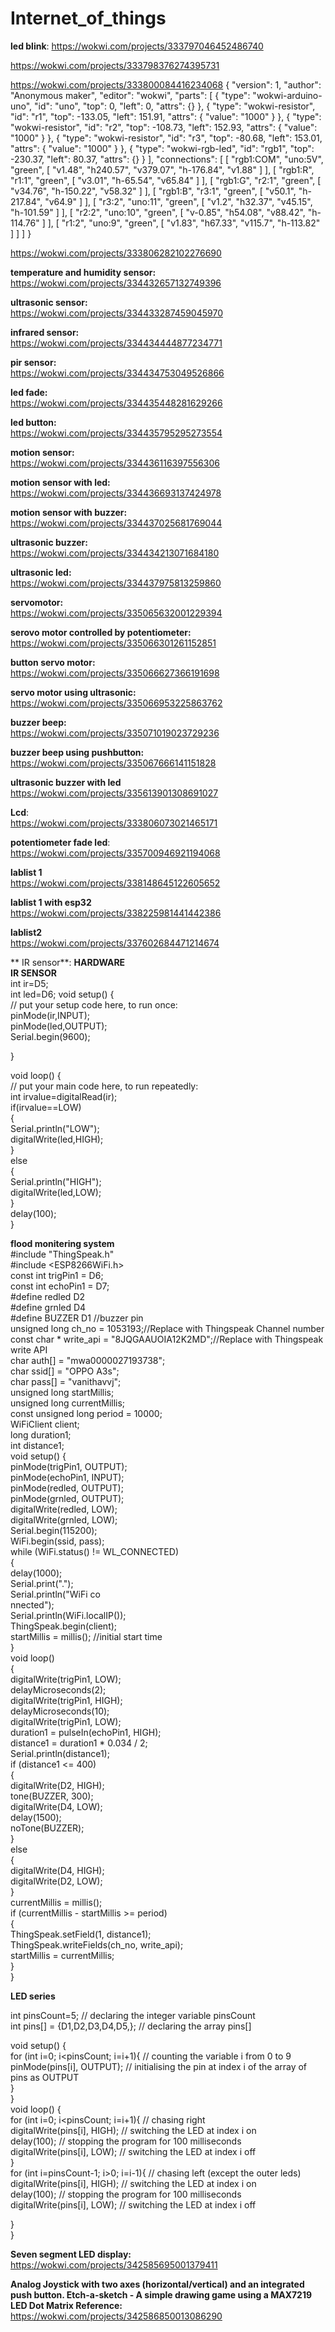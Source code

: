 # Internet_of_things


**led blink**:
https://wokwi.com/projects/333797046452486740

https://wokwi.com/projects/333798376274395731


https://wokwi.com/projects/333800084416234068
{
  "version": 1,
  "author": "Anonymous maker",
  "editor": "wokwi",
  "parts": [
    { "type": "wokwi-arduino-uno", "id": "uno", "top": 0, "left": 0, "attrs": {} },
    {
      "type": "wokwi-resistor",
      "id": "r1",
      "top": -133.05,
      "left": 151.91,
      "attrs": { "value": "1000" }
    },
    {
      "type": "wokwi-resistor",
      "id": "r2",
      "top": -108.73,
      "left": 152.93,
      "attrs": { "value": "1000" }
    },
    {
      "type": "wokwi-resistor",
      "id": "r3",
      "top": -80.68,
      "left": 153.01,
      "attrs": { "value": "1000" }
    },
    { "type": "wokwi-rgb-led", "id": "rgb1", "top": -230.37, "left": 80.37, "attrs": {} }
  ],
  "connections": [
    [ "rgb1:COM", "uno:5V", "green", [ "v1.48", "h240.57", "v379.07", "h-176.84", "v1.88" ] ],
    [ "rgb1:R", "r1:1", "green", [ "v3.01", "h-65.54", "v65.84" ] ],
    [ "rgb1:G", "r2:1", "green", [ "v34.76", "h-150.22", "v58.32" ] ],
    [ "rgb1:B", "r3:1", "green", [ "v50.1", "h-217.84", "v64.9" ] ],
    [ "r3:2", "uno:11", "green", [ "v1.2", "h32.37", "v45.15", "h-101.59" ] ],
    [ "r2:2", "uno:10", "green", [ "v-0.85", "h54.08", "v88.42", "h-114.76" ] ],
    [ "r1:2", "uno:9", "green", [ "v1.83", "h67.33", "v115.7", "h-113.82" ] ]
  ]
}

https://wokwi.com/projects/333806282102276690

**temperature and humidity sensor:**<br>
https://wokwi.com/projects/334432657132749396

**ultrasonic sensor:**<br>
https://wokwi.com/projects/334433287459045970

**infrared sensor:**<br>
https://wokwi.com/projects/334434444877234771

**pir sensor:**<br>
https://wokwi.com/projects/334434753049526866

**led fade:**<br>
https://wokwi.com/projects/334435448281629266

**led button:**<br>
https://wokwi.com/projects/334435795295273554

**motion sensor:**<br>
https://wokwi.com/projects/334436116397556306

**motion sensor with led:**<br>
https://wokwi.com/projects/334436693137424978

**motion sensor with buzzer:**<br>
https://wokwi.com/projects/334437025681769044

**ultrasonic buzzer:**<br>
https://wokwi.com/projects/334434213071684180

**ultrasonic led:**<br>
https://wokwi.com/projects/334437975813259860

**servomotor:**<br>
https://wokwi.com/projects/335065632001229394

**serovo motor controlled by potentiometer:**<br>
https://wokwi.com/projects/335066301261152851

**button servo motor:**<br>
https://wokwi.com/projects/335066627366191698

**servo motor using ultrasonic:**<br>
https://wokwi.com/projects/335066953225863762

**buzzer beep:**<br>
https://wokwi.com/projects/335071019023729236

**buzzer beep using pushbutton:**<br>
https://wokwi.com/projects/335067666141151828

**ultrasonic buzzer with led**<br>
https://wokwi.com/projects/335613901308691027

**Lcd**:<br>
https://wokwi.com/projects/333806073021465171

**potentiometer fade led**:<br>
https://wokwi.com/projects/335700946921194068

**lablist 1**<br>
https://wokwi.com/projects/338148645122605652

**lablist 1 with esp32**<br>
https://wokwi.com/projects/338225981441442386

**lablist2**<br>
https://wokwi.com/projects/337602684471214674

** IR sensor**:
**HARDWARE**<br>
**IR SENSOR**<br>
int ir=D5;<br>
int led=D6;
void setup() {<br>
  // put your setup code here, to run once:<br>
  pinMode(ir,INPUT);<br>
    pinMode(led,OUTPUT);<br>
    Serial.begin(9600);<br>
    
}<br>

void loop() {<br>
  // put your main code here, to run repeatedly:<br>
  int irvalue=digitalRead(ir);<br>
  if(irvalue==LOW)<br>
  {<br>
    Serial.println("LOW");<br>
    digitalWrite(led,HIGH);<br>
  }<br>
  else<br>
  {<br>
    Serial.println("HIGH");<br>
    digitalWrite(led,LOW);<br>
  }<br>
delay(100);<br>
}<br>

**flood monitering system**<br>
#include "ThingSpeak.h"<br>
#include <ESP8266WiFi.h><br>
const int trigPin1 = D6;<br>
const int echoPin1 = D7;<br>
#define redled D2<br>
#define grnled D4<br>
#define BUZZER D1 //buzzer pin <br>
unsigned long ch_no = 1053193;//Replace with Thingspeak Channel number<br>
const char * write_api = "8JQGAAUOIA12K2MD";//Replace with Thingspeak write API<br>
char auth[] = "mwa0000027193738";<br>
char ssid[] = "OPPO A3s";<br>
char pass[] = "vanithavvj";<br>
unsigned long startMillis;<br>
unsigned long currentMillis;<br>
const unsigned long period = 10000;<br>
WiFiClient client;<br>
long duration1;<br>
int distance1;<br>
void setup() {<br>
pinMode(trigPin1, OUTPUT);<br>
pinMode(echoPin1, INPUT);<br>
pinMode(redled, OUTPUT);<br>
pinMode(grnled, OUTPUT);<br>
digitalWrite(redled, LOW);<br>
digitalWrite(grnled, LOW);<br>
Serial.begin(115200);<br>
WiFi.begin(ssid, pass);<br>
while (WiFi.status() != WL_CONNECTED)<br>
{<br>
delay(1000);<br>
Serial.print(".");<br>
Serial.println("WiFi co<br>nnected");<br>
Serial.println(WiFi.localIP());<br>
ThingSpeak.begin(client);<br>
startMillis = millis(); //initial start time<br>
}<br>
void loop()<br>
{<br>
digitalWrite(trigPin1, LOW);<br>
delayMicroseconds(2);<br>
digitalWrite(trigPin1, HIGH);<br>
delayMicroseconds(10);<br>
digitalWrite(trigPin1, LOW);<br>
duration1 = pulseIn(echoPin1, HIGH);<br>
distance1 = duration1 * 0.034 / 2;<br>
Serial.println(distance1);<br>
if (distance1 <= 400)<br>
{<br>
digitalWrite(D2, HIGH);<br>
tone(BUZZER, 300);<br>
digitalWrite(D4, LOW);<br>
delay(1500);<br>
noTone(BUZZER);<br>
}<br>
else<br>
{<br>
digitalWrite(D4, HIGH);<br>
digitalWrite(D2, LOW);<br>
}<br>
currentMillis = millis();<br>
if (currentMillis - startMillis >= period)<br>
{<br>
ThingSpeak.setField(1, distance1);<br>
ThingSpeak.writeFields(ch_no, write_api);<br>
startMillis = currentMillis;<br>
}<br>
}<br>

**LED series**<br>

int pinsCount=5; // declaring the integer variable pinsCount<br>
int pins[] = {D1,D2,D3,D4,D5,}; // declaring the array pins[]<br>

void setup() {<br>
for (int i=0; i<pinsCount; i=i+1){ // counting the variable i from 0 to 9<br>
pinMode(pins[i], OUTPUT); // initialising the pin at index i of the array of pins as OUTPUT<br>
}<br>
}<br>
void loop() {<br>
for (int i=0; i<pinsCount; i=i+1){ // chasing right<br>
digitalWrite(pins[i], HIGH); // switching the LED at index i on<br>
delay(100); // stopping the program for 100 milliseconds<br>
digitalWrite(pins[i], LOW); // switching the LED at index i off<br>
}<br>
for (int i=pinsCount-1; i>0; i=i-1){ // chasing left (except the outer leds)<br>
digitalWrite(pins[i], HIGH); // switching the LED at index i on<br>
delay(100); // stopping the program for 100 milliseconds<br>
digitalWrite(pins[i], LOW); // switching the LED at index i off<br>

}<br>
}<br>


**Seven segment LED display:**
https://wokwi.com/projects/342585695001379411

**Analog Joystick with two axes (horizontal/vertical) and an integrated push button. Etch-a-sketch - A simple drawing game using a MAX7219 LED Dot Matrix Reference:**
https://wokwi.com/projects/342586850013086290
